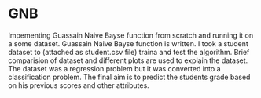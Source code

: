 # GNB
Impementing Guassain Naive Bayse  function from scratch and running it on a some dataset.
Guassain Naive Bayse function is written.
I took a student dataset to (attached as student.csv file) traina and test the algorithm.
Brief comparision of dataset and different plots are used to explain the dataset.
The dataset was a regression problem but it was converted into a classification problem.
The final aim is to predict the students grade based on his previous scores and other attributes.
